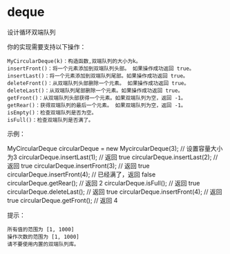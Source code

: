 # deque
设计循环双端队列

你的实现需要支持以下操作：

    MyCircularDeque(k)：构造函数,双端队列的大小为k。
    insertFront()：将一个元素添加到双端队列头部。 如果操作成功返回 true。
    insertLast()：将一个元素添加到双端队列尾部。如果操作成功返回 true。
    deleteFront()：从双端队列头部删除一个元素。 如果操作成功返回 true。
    deleteLast()：从双端队列尾部删除一个元素。如果操作成功返回 true。
    getFront()：从双端队列头部获得一个元素。如果双端队列为空，返回 -1。
    getRear()：获得双端队列的最后一个元素。 如果双端队列为空，返回 -1。
    isEmpty()：检查双端队列是否为空。
    isFull()：检查双端队列是否满了。

示例：

MyCircularDeque circularDeque = new MycircularDeque(3); // 设置容量大小为3
circularDeque.insertLast(1);			        // 返回 true
circularDeque.insertLast(2);			        // 返回 true
circularDeque.insertFront(3);			        // 返回 true
circularDeque.insertFront(4);			        // 已经满了，返回 false
circularDeque.getRear();  				// 返回 2
circularDeque.isFull();				        // 返回 true
circularDeque.deleteLast();			        // 返回 true
circularDeque.insertFront(4);			        // 返回 true
circularDeque.getFront();				// 返回 4
 

 

提示：

    所有值的范围为 [1, 1000]
    操作次数的范围为 [1, 1000]
    请不要使用内置的双端队列库。

